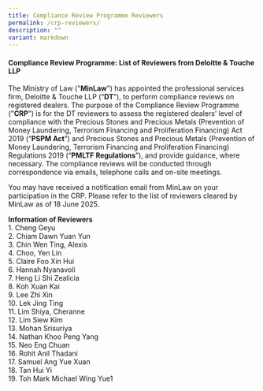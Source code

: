 ```yaml
---
title: Compliance Review Programme Reviewers
permalink: /crp-reviewers/
description: ""
variant: markdown
---
```

#### **Compliance Review Programme: List of Reviewers from Deloitte &amp; Touche LLP**

The Ministry of Law ("**MinLaw**") has appointed the professional services firm, Deloitte &amp; Touche LLP (“**DT**”), to perform compliance reviews on registered dealers. The purpose of the Compliance Review Programme ("**CRP**") is for the DT reviewers to assess the registered dealers’ level of compliance with the Precious Stones and Precious Metals (Prevention of Money Laundering, Terrorism Financing and Proliferation Financing) Act 2019 (“**PSPM Act**”) and Precious Stones and Precious Metals (Prevention of Money Laundering, Terrorism Financing and Proliferation Financing) Regulations 2019 (“**PMLTF Regulations**”), and provide guidance, where necessary. The compliance reviews will be conducted through correspondence via emails, telephone calls and on-site meetings.

You may have received a notification email from MinLaw on your participation in the CRP. Please refer to the list of reviewers cleared by MinLaw as of 18 June 2025.

**Information of Reviewers**
<br>1. Cheng Geyu<br>2. Chiam Dawn Yuan Yun<br>3. Chin Wen Ting, Alexis<br>4. Choo, Yen Lin<br>5. Claire Foo Xin Hui<br>6. Hannah Nyanavoli<br>7.	Heng Li Shi Zealicia<br>8. Koh Xuan Kai
<br>9.	Lee Zhi Xin<br>10. Lek Jing Ting
<br>11.	Lim Shiya, Cheranne<br>12.	Lim Siew Kim<br>13. Mohan Srisuriya<br>14. Nathan Khoo Peng Yang<br>15. Neo Eng Chuan<br>16. Rohit Anil Thadani<br>17. Samuel Ang Yue Xuan<br>18. Tan Hui Yi <br>19. Toh Mark Michael Wing Yue1